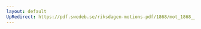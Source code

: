 ```yaml
---
layout: default
UpRedirect: https://pdf.swedeb.se/riksdagen-motions-pdf/1868/mot_1868__ak__00292.pdf
---
```

